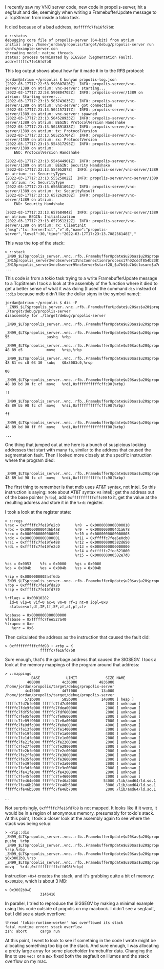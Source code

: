 I recently saw my VNC server code, new code in propolis-server, hit a segfault and die, seemingly when writing a FramebufferUpdate message to a TcpStream from inside a tokio task.

It died because of a bad address, `0xfffffc7fe16fd7b8`:
```
> ::status
debugging core file of propolis-server (64-bit) from atrium
initial argv: /home/jordan/propolis/target/debug/propolis-server run confs/example-server.con
threading model: native threads
status: process terminated by SIGSEGV (Segmentation Fault), addr=fffffc7fe16fd7b8
```

This log output shows about how far it made it in to the RFB protocol:
```
jordan@atrium ~/propolis $ bunyan propolis-log.json 
[2022-03-17T17:22:58.590307826Z]  INFO: propolis-server/vnc-server/1389 on atrium: vnc-server: starting...
[2022-03-17T17:22:58.590804702Z]  INFO: propolis-server/1389 on atrium: Starting server...
[2022-03-17T17:23:13.503743635Z]  INFO: propolis-server/vnc-server/1389 on atrium: vnc-server: got connection
[2022-03-17T17:23:13.504157317Z]  INFO: propolis-server/vnc-server/1389 on atrium: vnc-server: spawned
[2022-03-17T17:23:13.504528933Z]  INFO: propolis-server/vnc-server/1389 on atrium: BEGIN: ProtocolVersion Handshake
[2022-03-17T17:23:13.504891838Z]  INFO: propolis-server/vnc-server/1389 on atrium: tx: ProtocolVersion
[2022-03-17T17:23:13.505255704Z]  INFO: propolis-server/vnc-server/1389 on atrium: rx: ProtocolVersion
[2022-03-17T17:23:13.554317293Z]  INFO: propolis-server/vnc-server/1389 on atrium:
    END: ProtocolVersion Handshake
    
[2022-03-17T17:23:13.554644901Z]  INFO: propolis-server/vnc-server/1389 on atrium: BEGIN: Security Handshake
[2022-03-17T17:23:13.55495287Z]  INFO: propolis-server/vnc-server/1389 on atrium: tx: SecurityTypes
[2022-03-17T17:23:13.55525802Z]  INFO: propolis-server/vnc-server/1389 on atrium: rx: SecurityType
[2022-03-17T17:23:13.656881094Z]  INFO: propolis-server/vnc-server/1389 on atrium: tx: SecurityResult
[2022-03-17T17:23:13.657262938Z]  INFO: propolis-server/vnc-server/1389 on atrium:
    END: Security Handshake
    
[2022-03-17T17:23:13.65768404Z]  INFO: propolis-server/vnc-server/1389 on atrium: BEGIN: Initialization
[2022-03-17T17:23:13.657951212Z]  INFO: propolis-server/vnc-server/1389 on atrium: rx: ClientInit
{"msg":"tx: ServerInit","v":0,"name":"propolis-server","level":30,"time":"2022-03-17T17:23:13.708256148Z","
```

This was the top of the stack:
```
> ::stack
_ZN99_$LT$propolis_server..vnc..rfb..FramebufferUpdate$u20$as$u20$propolis_server..vnc..rfb..Message$GT$8write_to17h31cde3ba3d358797E+0xb()
_ZN15propolis_server3vnc6server13VncConnection7process17h02cddf854b238788E+0xf35()
_ZN15propolis_server3vnc6server9VncServer5start28_$u7b$$u7b$closure$u7d$$u7d$28_$u7b$$u7b$closure$u7d$$u7d$17h35db5cb5736f03e5E+0x19e()
...
```

This code is from a tokio task trying to a write FramebufferUpdate message to a TcpStream
I took a look at the assembly of the function where it died to get a better
sense of what it was doing (I used the command `dis` instead of `::dis` because
mdb didn't like the dollar signs
in the symbol name):


```
jordan@atrium ~/propolis $ dis -F '_ZN99_$LT$propolis_server..vnc..rfb..FramebufferUpdate$u20$as$u20$propolis_server..vnc..rfb..Message$GT$8write_to17h31cde3ba3d358797E' ./target/debug/propolis-server
disassembly for ./target/debug/propolis-server

_ZN99_$LT$propolis_server..vnc..rfb..FramebufferUpdate$u20$as$u20$propolis_server..vnc..rfb..Message$GT$8write_to17h31cde3ba3d358797E()
    _ZN99_$LT$propolis_server..vnc..rfb..FramebufferUpdate$u20$as$u20$propolis_server..vnc..rfb..Message$GT$8write_to17h31cde3ba3d358797E:       55                 pushq  %rbp
    _ZN99_$LT$propolis_server..vnc..rfb..FramebufferUpdate$u20$as$u20$propolis_server..vnc..rfb..Message$GT$8write_to17h31cde3ba3d358797E+0x1:   48 89 e5           movq   %rsp,%rbp
    _ZN99_$LT$propolis_server..vnc..rfb..FramebufferUpdate$u20$as$u20$propolis_server..vnc..rfb..Message$GT$8write_to17h31cde3ba3d358797E+0x4:   48 81 ec c0 03 30  subq   $0x3003c0,%rsp
                                                                                                                                                 00 
    _ZN99_$LT$propolis_server..vnc..rfb..FramebufferUpdate$u20$as$u20$propolis_server..vnc..rfb..Message$GT$8write_to17h31cde3ba3d358797E+0xb:   48 89 bd 90 fc cf  movq   %rdi,0xffffffffffcffc90(%rbp)
                                                                                                                                                 ff 
    _ZN99_$LT$propolis_server..vnc..rfb..FramebufferUpdate$u20$as$u20$propolis_server..vnc..rfb..Message$GT$8write_to17h31cde3ba3d358797E+0x12:  48 89 b5 98 fc cf  movq   %rsi,0xffffffffffcffc98(%rbp)
                                                                                                                                                 ff 
    _ZN99_$LT$propolis_server..vnc..rfb..FramebufferUpdate$u20$as$u20$propolis_server..vnc..rfb..Message$GT$8write_to17h31cde3ba3d358797E+0x19:  48 89 bd 00 ff ff  movq   %rdi,0xffffffffffffff00(%rbp)

...

```

One thing that jumped out at me here is a bunch of suspicious looking addresses
that start with many `f`s, similar to the address that caused the segmentation
fault.  Then I looked more closely at the specific instruction where the
program died:
```
    _ZN99_$LT$propolis_server..vnc..rfb..FramebufferUpdate$u20$as$u20$propolis_server..vnc..rfb..Message$GT$8write_to17h31cde3ba3d358797E+0xb:   48 89 bd 90 fc cf  movq   %rdi,0xffffffffffcffc90(%rbp)
```

The first thing to remember is that mdb uses AT&T syntax, not Intel. So this
instruction is saying: note about AT&T syntax vs intel): get the address out of
the base pointer (`%rbp`), add `0xffffffffffcffc90` to it, get the value at the
resulting address and store it in the `%rdi` register.

I took a look at the register state:
```
> ::regs
%rax = 0xfffffc7fe19fe2c0       %r8  = 0x0000000000000010
%rbx = 0x0000000004d6b4a8       %r9  = 0x0000000004d1a678
%rcx = 0x0000000000000001       %r10 = 0x0000000000000003
%rdx = 0x0000000000000001       %r11 = 0xfffffc7fee5e0cb0
%rsi = 0xfffffc7fe19fe488       %r12 = 0x000000000582d650
%rdi = 0xfffffc7fe19fe2c0       %r13 = 0x0000000000000000
                                %r14 = 0xfffffc7fee321000
                                %r15 = 0x000000000582e7d0

%cs = 0x0053    %fs = 0x0000    %gs = 0x0000
%ds = 0x004b    %es = 0x004b    %ss = 0x004b

%rip = 0x0000000002a4f6db _ZN99_$LT$propolis_server..vnc..rfb..FramebufferUpdate$u20$as$u20$propolis_server..vnc..rfb..Message$GT$8write_to17h31cde3ba3d358797E+0xb
%rbp = 0xfffffc7fe19fda20
%rsp = 0xfffffc7fe16fd770

%rflags = 0x00010282
  id=0 vip=0 vif=0 ac=0 vm=0 rf=1 nt=0 iopl=0x0
  status=<of,df,IF,tf,SF,zf,af,pf,cf>

%gsbase = 0x0000000000000000
%fsbase = 0xfffffc7fee527a40
%trapno = 0xe
   %err = 0x6
```

Then calculated the address as the instruction that caused the fault did:
```
> 0xffffffffffcffd98 + <rbp = K
                fffffc7fe16fd7b8
```

Sure enough, that's the garbage address that caused the SIGSEGV. I took a look at the memory mappings of the program around that address:

```
> ::mappings
            BASE            LIMIT             SIZE NAME
          400000          4c36000          4836000 /home/jordan/propolis/target/debug/propolis-server
         4c45000          4d7f000           13a000 /home/jordan/propolis/target/debug/propolis-server
         571b000          585b000           140000 [ heap ]
fffffc7fd7bfe000 fffffc7fd7c00000             2000 [ unknown ]
fffffc7fde9fe000 fffffc7fdea00000             2000 [ unknown ]
fffffc7fdf5fe000 fffffc7fdf600000             2000 [ unknown ]
fffffc7fe05fe000 fffffc7fe0600000             2000 [ unknown ]
fffffc7fe09f9000 fffffc7fe0a00000             7000 [ unknown ]
fffffc7fe0dfc000 fffffc7fe0e00000             4000 [ unknown ]
fffffc7fe13fe000 fffffc7fe1400000             2000 [ unknown ]
fffffc7fe19fc000 fffffc7fe1a00000             4000 [ unknown ]
fffffc7fe1dfe000 fffffc7fe1e00000             2000 [ unknown ]
fffffc7fe21fe000 fffffc7fe2200000             2000 [ unknown ]
fffffc7fe27fe000 fffffc7fe2800000             2000 [ unknown ]
fffffc7fe2bfe000 fffffc7fe2c00000             2000 [ unknown ]
fffffc7fe2ffe000 fffffc7fe3000000             2000 [ unknown ]
fffffc7fe35fe000 fffffc7fe3600000             2000 [ unknown ]
fffffc7fe39fe000 fffffc7fe3a00000             2000 [ unknown ]
fffffc7fe3dfe000 fffffc7fe3e00000             2000 [ unknown ]
fffffc7fe41fe000 fffffc7fe4200000             2000 [ unknown ]
fffffc7fe45fe000 fffffc7fe4600000             2000 [ unknown ]
fffffc7fe464e000 fffffc7fe46a2000            54000 /lib/amd64/ld.so.1
fffffc7fe46b2000 fffffc7fe46b5000             3000 /lib/amd64/ld.so.1
fffffc7fe46b5000 fffffc7fe46b7000             2000 /lib/amd64/ld.so.1
```

...

Not surprisingly, `0xfffffc7fe16fd7b8` is not mapped. It looks like if it were, it would be in a region of anonymous memory, presumably for tokio's stack. At this point, I took a closer look at the assembly again to see where the stack was being setup:

```
> <rip::dis                           
_ZN99_$LT$propolis_server..vnc..rfb..FramebufferUpdate$u20$as$u20$propolis_server..vnc..rfb..Message$GT$8write_to17h31cde3ba3d358797E:  pushq  %rbp
_ZN99_$LT$propolis_server..vnc..rfb..FramebufferUpdate$u20$as$u20$propolis_server..vnc..rfb..Message$GT$8write_to17h31cde3ba3d358797E+1:movq   %rsp,%rbp
_ZN99_$LT$propolis_server..vnc..rfb..FramebufferUpdate$u20$as$u20$propolis_server..vnc..rfb..Message$GT$8write_to17h31cde3ba3d358797E+4:subq   $0x3002b0,%rsp
_ZN99_$LT$propolis_server..vnc..rfb..FramebufferUpdate$u20$as$u20$propolis_server..vnc..rfb..Message$GT$8write_to17h31cde3ba3d358797E+0xb:      movq   %rdi,0xffffffffffcffd98(%rbp)
```

Instruction `+0x4` creates the stack, and it's grabbing quite a bit of memory: `0x3002b0`, which is about 3 MB:
```
> 0x3002b0=E
                3146416  
```

In parallel, I tried to reproduce the SIGSEGV by making a minimal example using this code outside of propolis on my macbook. I didn't see a segfault, but I did see a stack overflow:

```
thread 'tokio-runtime-worker' has overflowed its stack
fatal runtime error: stack overflow
zsh: abort      cargo run
```

At this point, I went to look to see if something in the code I wrote might be allocating something too big on the stack. And sure enough, I was allocating a pretty large array for some placeholder framebuffer data. Changing the line to use `vec!` or a `Box` fixed both the segfault on illumos and the stack overflow on my mac.
